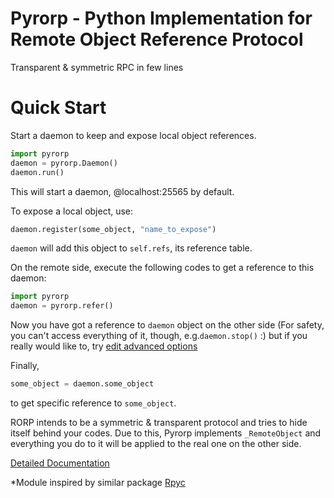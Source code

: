 Pyrorp - Python Implementation for Remote Object Reference Protocol
=====

Transparent & symmetric RPC in few lines

Quick Start
=====

Start a daemon to keep and expose local object references.
```Python
import pyrorp
daemon = pyrorp.Daemon()
daemon.run()
```
This will start a daemon, @localhost:25565 by default.

To expose a local object, use: 
```Python
daemon.register(some_object, "name_to_expose")
```
`daemon` will add this object to `self.refs`, its reference table.

On the remote side, execute the following codes to get a reference to this daemon:
```Python
import pyrorp
daemon = pyrorp.refer()
```
Now you have got a reference to `daemon` object on the other side (For safety, you can't access everything of it, though,  e.g.`daemon.stop()` :) but if you really would like to, try [edit advanced options](https://github.com/aiifabbf/pyrorp/wiki/Edit-Daemon-Advanced-Options)

Finally,
```Python
some_object = daemon.some_object
```
to get specific reference to `some_object`.

RORP intends to be a symmetric & transparent protocol and tries to hide itself behind your codes. Due to this, Pyrorp implements `_RemoteObject` and everything you do to it will be applied to the real one on the other side. 

[Detailed Documentation](github.com/aiifabbf/pyrorp/wiki/RORP-Introduction)

*Module inspired by similar package [Rpyc](https://github.com/tomerfiliba/rpyc)
